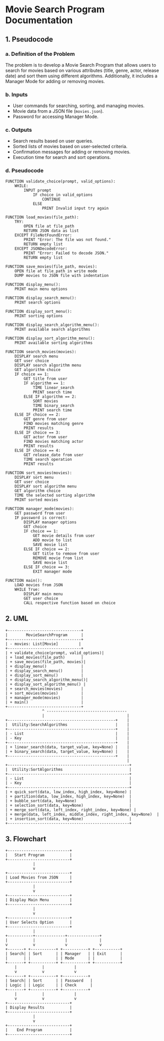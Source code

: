 # Movie Search Program Documentation

## 1. Pseudocode

### a. Definition of the Problem
The problem is to develop a Movie Search Program that allows users to search for movies based on various attributes (title, genre, actor, release date) and sort them using different algorithms. Additionally, it includes a Manager Mode for adding or removing movies.

### b. Inputs
- User commands for searching, sorting, and managing movies.
- Movie data from a JSON file (`movies.json`).
- Password for accessing Manager Mode.

### c. Outputs
- Search results based on user queries.
- Sorted lists of movies based on user-selected criteria.
- Confirmation messages for adding or removing movies.
- Execution time for search and sort operations.

### d. Pseudocode

```plaintext
FUNCTION validate_choice(prompt, valid_options):
    WHILE:
        INPUT prompt
            IF choice in valid_options
                CONTINUE
            ELSE
                PRINT Invalid input try again

FUNCTION load_movies(file_path):
    TRY:
        OPEN file at file_path
        RETURN JSON data as list
    EXCEPT FileNotFoundError:
        PRINT "Error: The file was not found."
        RETURN empty list
    EXCEPT JSONDecodeError:
        PRINT "Error: Failed to decode JSON."
        RETURN empty list

FUNCTION save_movies(file_path, movies):
    OPEN file at file_path in write mode
    DUMP movies to JSON file with indentation

FUNCTION display_menu():
    PRINT main menu options

FUNCTION display_search_menu():
    PRINT search options

FUNCTION display_sort_menu():
    PRINT sorting options

FUNCTION display_search_algorithm_menu():
    PRINT available search algorithms

FUNCTION display_sort_algorithm_menu():
    PRINT available sorting algorithms

FUNCTION search_movies(movies):
    DISPLAY search menu
    GET user choice
    DISPLAY search algorithm menu
    GET algorithm choice
    IF choice == 1:
        GET title from user
        IF algorithm == 1:
            TIME linear_search
            PRINT search time
        ELSE IF algorithm == 2:
            SORT movies
            TIME binary_search
            PRINT search time
    ELSE IF choice == 2:
        GET genre from user
        FIND movies matching genre
        PRINT results
    ELSE IF choice == 3:
        GET actor from user
        FIND movies matching actor
        PRINT results
    ELSE IF choice == 4:
        GET release_date from user
        TIME search operation
        PRINT results

FUNCTION sort_movies(movies):
    DISPLAY sort menu
    GET user choice
    DISPLAY sort algorithm menu
    GET algorithm choice
    TIME the selected sorting algorithm
    PRINT sorted movies

FUNCTION manager_mode(movies):
    GET password from user
    IF password is correct:
        DISPLAY manager options
        GET choice
        IF choice == 1:
            GET movie details from user
            ADD movie to list
            SAVE movie list
        ELSE IF choice == 2:
            GET title to remove from user
            REMOVE movie from list
            SAVE movie list
        ELSE IF choice == 3:
            EXIT manager mode

FUNCTION main():
    LOAD movies from JSON
    WHILE True:
        DISPLAY main menu
        GET user choice
        CALL respective function based on choice
```

## 2. UML
    +--------------------------------+
    |        MovieSearchProgram      |
    +--------------------------------+
    | - movies: List[Movie]         |
    +--------------------------------+
    | + validate_choice(prompt, valid_options)|
    | + load_movies(file_path)       |
    | + save_movies(file_path, movies)|
    | + display_menu()               |
    | + display_search_menu()        |
    | + display_sort_menu()          |
    | + display_search_algorithm_menu()|
    | + display_sort_algorithm_menu() |
    | + search_movies(movies)        |
    | + sort_movies(movies)          |
    | + manager_mode(movies)         |
    | + main()                       |
    +--------------------------------+
                    ^ -----------------------------------
                    |                                    |
    +-----------------------------------------------+    |
    |  Utility:SearchAlgorithms                     |    |
    +-----------------------------------------------+    |
    | - List                                        |    |
    | - Key                                         |    |
    +-----------------------------------------------+    |
    | + linear_search(data, target_value, key=None) |    |
    | + binary_search(data, target_value, key=None) |    |
    +-----------------------------------------------+    |
                                                         |
    +-----------------------------------------------------+
    |  Utility:SortAlgorithms                             |
    +-----------------------------------------------------+
    | - List                                              |
    | - Key                                               |
    +-----------------------------------------------------+
    | + quick_sort(data, low_index, high_index, key=None) |
    | + partition(data, low_index, high_index, key=None)  |
    | + bubble_sort(data, key=None)                       |
    | + selection_sort(data, key=None)                    |
    | + merge_sort(data, left_index, right_index, key=None) |
    | + merge(data, left_index, middle_index, right_index, key=None)  |
    | + insertion_sort(data, key=None)                    |
    +-----------------------------------------------------+

## 3. Flowchart
    +---------------------------+
    |   Start Program           |
    +---------------------------+
                |
                v
    +---------------------------+
    | Load Movies from JSON     |
    +---------------------------+
                |
                v
    +---------------------------+
    | Display Main Menu         |
    +---------------------------+
                |
                v
    +---------------------------+
    | User Selects Option       |
    +---------------------------+
                |
    +-----------+-------------+--------------+
    |           |             |              |
    v           v             v              v
    +-------+ +-----------+ +-----------+ +-----------+
    | Search| | Sort      | | Manager   | | Exit      |
    |       | |           | | Mode      | |           |
    +-------+ +-----------+ +-----------+ +-----------+
        |           |             |
        v           v             v
    +-------+ +-----------+ +-----------+
    | Search| | Sort      | | Password   |
    | Logic | | Logic     | | Check      |
    +-------+ +-----------+ +-----------+
        |           |             |
        v           v             v
    +---------------------------+
    | Display Results           |
    +---------------------------+
                |
                v
    +---------------------------+
    |    End Program            |
    +---------------------------+
